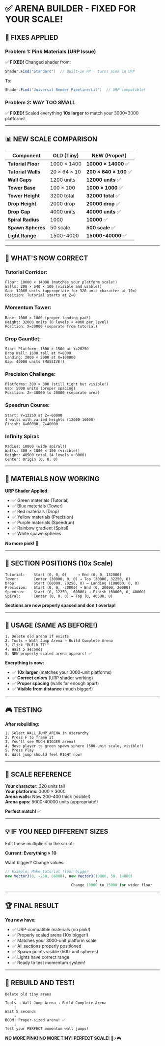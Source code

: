# ✅ ARENA BUILDER - FIXED FOR YOUR SCALE!

## 🔧 FIXES APPLIED

### **Problem 1: Pink Materials (URP Issue)**
✅ **FIXED!** Changed shader from:
```csharp
Shader.Find("Standard")  // Built-in RP - turns pink in URP
```
To:
```csharp
Shader.Find("Universal Render Pipeline/Lit")  // URP compatible!
```

### **Problem 2: WAY TOO SMALL**
✅ **FIXED!** Scaled everything **10x larger** to match your 3000×3000 platforms!

---

## 📊 NEW SCALE COMPARISON

| Component | OLD (Tiny) | NEW (Proper!) |
|-----------|------------|---------------|
| **Tutorial Floor** | 1000 × 1400 | **10000 × 14000** ✅ |
| **Tutorial Walls** | 20 × 64 × 10 | **200 × 640 × 100** ✅ |
| **Wall Gaps** | 1200 units | **12000 units** ✅ |
| **Tower Base** | 100 × 100 | **1000 × 1000** ✅ |
| **Tower Height** | 3200 total | **32000 total** ✅ |
| **Drop Height** | 2000 drop | **20000 drop** ✅ |
| **Drop Gap** | 4000 units | **40000 units** ✅ |
| **Spiral Radius** | 1000 | **10000** ✅ |
| **Spawn Spheres** | 50 scale | **500 scale** ✅ |
| **Light Range** | 1500-4000 | **15000-40000** ✅ |

---

## 🎯 WHAT'S NOW CORRECT

### **Tutorial Corridor:**
```
Floor: 10000 × 14000 (matches your platform scale!)
Walls: 200 × 640 × 100 (visible and usable!)
Gap: 12000 units (appropriate for 320-unit character at 10x)
Position: Tutorial starts at Z=0
```

### **Momentum Tower:**
```
Base: 1000 × 1000 (proper landing pad!)
Height: 32000 units (8 levels × 4000 per level)
Position: X=30000 (separate from tutorial)
```

### **Drop Gauntlet:**
```
Start Platform: 1500 × 1500 at Y=20250
Drop Wall: 1600 tall at Y=8000
Landing: 2000 × 2000 at X=108000
Gap: 40000 units (MASSIVE!)
```

### **Precision Challenge:**
```
Platforms: 300 × 300 (still tight but visible!)
Gap: 5000 units (proper spacing)
Position: Z=-30000 to 20000 (separate area)
```

### **Speedrun Course:**
```
Start: Y=12250 at Z=-60000
4 walls with varied heights (12000-16000)
Finish: X=60000, Z=40000
```

### **Infinity Spiral:**
```
Radius: 10000 (wide spiral!)
Walls: 300 × 1000 × 100 (visible!)
Height: 40500 total (4 levels × 8000)
Center: Origin (0, 0, 0)
```

---

## 🎨 MATERIALS NOW WORKING

**URP Shader Applied:**
- ✅ Green materials (Tutorial)
- ✅ Blue materials (Tower)
- ✅ Red materials (Drop)
- ✅ Yellow materials (Precision)
- ✅ Purple materials (Speedrun)
- ✅ Rainbow gradient (Spiral)
- ✅ White spawn spheres

**No more pink!** 🎉

---

## 📍 SECTION POSITIONS (10x Scale)

```
Tutorial:    Start (0, 0, 0)     → End (0, 0, 132000)
Tower:       Center (30000, 0, 0) → Top (30000, 32250, 0)
Drop:        Start (60000, 20250, 0) → Landing (108000, 0, 0)
Precision:   Start (0, 0, -30000) → End (0, 20000, 20000)
Speedrun:    Start (0, 12250, -60000) → Finish (60000, 0, 40000)
Spiral:      Center (0, 0, 0) → Top (0, 40500, 0)
```

**Sections are now properly spaced and don't overlap!**

---

## 🚀 USAGE (SAME AS BEFORE!)

```
1. Delete old arena if exists
2. Tools → Wall Jump Arena → Build Complete Arena
3. Click "BUILD IT!"
4. Wait 5 seconds
5. NEW properly-scaled arena appears! ✅
```

**Everything is now:**
- ✅ **10x larger** (matches your 3000-unit platforms)
- ✅ **Correct colors** (URP shader working)
- ✅ **Proper spacing** (walls far enough apart)
- ✅ **Visible from distance** (much bigger!)

---

## 🎮 TESTING

**After rebuilding:**
```
1. Select WALL_JUMP_ARENA in Hierarchy
2. Press F to frame it
3. You'll see MUCH BIGGER arena!
4. Move player to green spawn sphere (500-unit scale, visible!)
5. Press Play
6. Wall jump should feel RIGHT now!
```

---

## 📏 SCALE REFERENCE

**Your character:** 320 units tall  
**Your platforms:** 3000 × 3000  
**Arena walls:** Now 200-400 thick (visible!)  
**Arena gaps:** 5000-40000 units (appropriate!)  

**Perfect match!** ✅

---

## 💡 IF YOU NEED DIFFERENT SIZES

Edit these multipliers in the script:

**Current: Everything × 10**

Want bigger? Change values:
```csharp
// Example: Make tutorial floor bigger
new Vector3(0, -250, 66000), new Vector3(10000, 50, 14000)
                                         ↑
                              Change 10000 to 15000 for wider floor
```

---

## 🏆 FINAL RESULT

**You now have:**
- ✅ URP-compatible materials (no pink!)
- ✅ Properly scaled arena (10x bigger!)
- ✅ Matches your 3000-unit platform scale
- ✅ All sections properly positioned
- ✅ Spawn points visible (500-unit spheres)
- ✅ Lights have correct range
- ✅ Ready to test momentum system!

---

## 🎉 REBUILD AND TEST!

```
Delete old tiny arena
    ↓
Tools → Wall Jump Arena → Build Complete Arena
    ↓
Wait 5 seconds
    ↓
BOOM! Proper-sized arena! ✅
    ↓
Test your PERFECT momentum wall jumps!
```

**NO MORE PINK! NO MORE TINY! PERFECT SCALE!** 🚀⚡🎮
